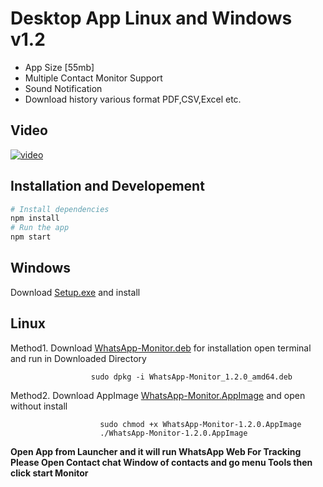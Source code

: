 # Desktop App Linux and Windows v1.2

* App Size  [55mb]
* Multiple Contact Monitor Support
* Sound Notification
* Download history various format PDF,CSV,Excel etc. 

## Video
[![video](https://user-images.githubusercontent.com/29729380/85369456-c37a4900-b54a-11ea-9e08-d29ac54e2b4e.png)
](https://www.youtube.com/watch?v=oDPMrvz2YhI)



## Installation and Developement
```bash
# Install dependencies
npm install
# Run the app
npm start
```
                


## Windows
Download [Setup.exe](https://github.com/rizwansoaib/file/raw/master/WhatsApp-Monitor%20Setup%201.2.0.exe) and install 

## Linux 

Method1. Download [WhatsApp-Monitor.deb](https://github.com/rizwansoaib/file/raw/master/WhatsApp-Monitor_1.2.0_amd64.deb) for installation open terminal and run in Downloaded Directory

                      sudo dpkg -i WhatsApp-Monitor_1.2.0_amd64.deb
        
Method2. Download AppImage [WhatsApp-Monitor.AppImage](https://github.com/rizwansoaib/file/raw/master/WhatsApp-Monitor-1.2.0.AppImage) and open without install

                        sudo chmod +x WhatsApp-Monitor-1.2.0.AppImage
                        ./WhatsApp-Monitor-1.2.0.AppImage
                      
                      
                      
 **Open App from Launcher and it will run WhatsApp Web  For Tracking Please Open Contact chat Window of contacts and go menu Tools then click start Monitor**
